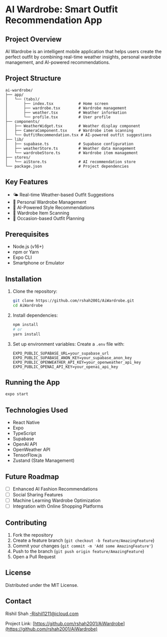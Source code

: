 # AI Wardrobe: Smart Outfit Recommendation App

## Project Overview
AI Wardrobe is an intelligent mobile application that helps users create the perfect outfit by combining real-time weather insights, personal wardrobe management, and AI-powered recommendations.

## Project Structure
```
ai-wardrobe/
├── app/
│   └── (tabs)/
│       ├── index.tsx           # Home screen
│       ├── wardrobe.tsx        # Wardrobe management
│       ├── weather.tsx         # Weather information
│       └── profile.tsx         # User profile
├── components/
│   ├── WeatherWidget.tsx       # Weather display component
│   ├── CameraComponent.tsx     # Wardrobe item scanning
│   └── OutfitRecommendation.tsx # AI-powered outfit suggestions
├── lib/
│   ├── supabase.ts             # Supabase configuration
│   ├── weatherStore.ts         # Weather data management
│   └── wardrobeStore.ts        # Wardrobe item management
├── stores/
│   └── aiStore.ts              # AI recommendation store
└── package.json                # Project dependencies
```

## Key Features
- 🌤️ Real-time Weather-based Outfit Suggestions
- 👗 Personal Wardrobe Management
- 🤖 AI-Powered Style Recommendations
- 📸 Wardrobe Item Scanning
- 👗 Occasion-based Outfit Planning

## Prerequisites
- Node.js (v16+)
- npm or Yarn
- Expo CLI
- Smartphone or Emulator

## Installation
1. Clone the repository:
   ```bash
   git clone https://github.com/rshah2001/AiWardrobe.git
   cd AiWardrobe
   ```

2. Install dependencies:
   ```bash
   npm install
   # or
   yarn install
   ```

3. Set up environment variables:
   Create a `.env` file with:
   ```
   EXPO_PUBLIC_SUPABASE_URL=your_supabase_url
   EXPO_PUBLIC_SUPABASE_ANON_KEY=your_supabase_anon_key
   EXPO_PUBLIC_OPENWEATHER_API_KEY=your_openweather_api_key
   EXPO_PUBLIC_OPENAI_API_KEY=your_openai_api_key
   ```

## Running the App
```bash
expo start
```

## Technologies Used
- React Native
- Expo
- TypeScript
- Supabase
- OpenAI API
- OpenWeather API
- TensorFlow.js
- Zustand (State Management)

## Future Roadmap
- [ ] Enhanced AI Fashion Recommendations
- [ ] Social Sharing Features
- [ ] Machine Learning Wardrobe Optimization
- [ ] Integration with Online Shopping Platforms

## Contributing
1. Fork the repository
2. Create a feature branch (`git checkout -b feature/AmazingFeature`)
3. Commit your changes (`git commit -m 'Add some AmazingFeature'`)
4. Push to the branch (`git push origin feature/AmazingFeature`)
5. Open a Pull Request

## License
Distributed under the MIT License.

## Contact
Rishil Shah -Rishil1211@icloud.com

Project Link: [https://github.com/rshah2001/AiWardrobe](https://github.com/rshah2001/AiWardrobe)
